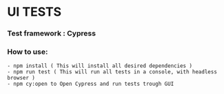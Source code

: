 # UI TESTS 

### Test framework : Cypress

### How to use: 
    - npm install ( This will install all desired dependencies )
    - npm run test ( This will run all tests in a console, with headless browser )
    - npm cy:open to Open Cypress and run tests trough GUI
